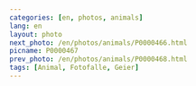 ```yaml
---
categories: [en, photos, animals]
lang: en
layout: photo
next_photo: /en/photos/animals/P0000466.html
picname: P0000467
prev_photo: /en/photos/animals/P0000468.html
tags: [Animal, Fotofalle, Geier]
---
```

